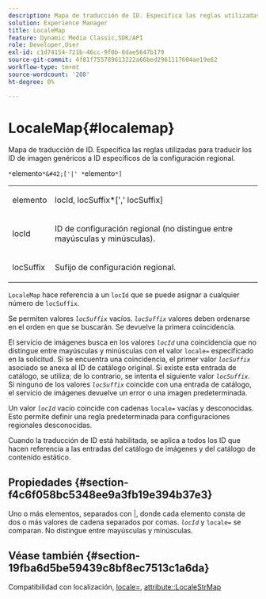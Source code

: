 ```yaml
---
description: Mapa de traducción de ID. Especifica las reglas utilizadas para traducir los ID de imagen genéricos a ID específicos de la configuración regional.
solution: Experience Manager
title: LocaleMap
feature: Dynamic Media Classic,SDK/API
role: Developer,User
exl-id: c1d74154-721b-46cc-9f0b-8dae5647b179
source-git-commit: 4f81f755789613222a66bed2961117604ae19e62
workflow-type: tm+mt
source-wordcount: '208'
ht-degree: 0%

---
```


# LocaleMap{#localemap}

Mapa de traducción de ID. Especifica las reglas utilizadas para traducir los ID de imagen genéricos a ID específicos de la configuración regional.

`*`elemento`*&#42;['|' *`elemento`*]`

<table id="simpletable_A6DD1A28F8ED4178A8ADDB2F3AEFC402"> 
 <tr class="strow"> 
  <td class="stentry"> <p><span class="varname"> elemento</span> </p></td> 
  <td class="stentry"> <p><span class="varname"> locId</span>,<span class="varname"> locSuffix</span>*[','<span class="varname"> locSuffix</span>] </p></td> 
 </tr> 
 <tr class="strow"> 
  <td class="stentry"> <p><span class="varname"> locId</span> </p></td> 
  <td class="stentry"> <p>ID de configuración regional (no distingue entre mayúsculas y minúsculas). </p></td> 
 </tr> 
 <tr class="strow"> 
  <td class="stentry"> <p><span class="varname"> locSuffix</span> </p></td> 
  <td class="stentry"> <p>Sufijo de configuración regional. </p></td> 
 </tr> 
</table>

`LocaleMap` hace referencia a un `locId` que se puede asignar a cualquier número de `locSuffix`.

Se permiten valores *`locSuffix`* vacíos. *`locSuffix`* valores deben ordenarse en el orden en que se buscarán. Se devuelve la primera coincidencia.

El servicio de imágenes busca en los valores *`locId`* una coincidencia que no distingue entre mayúsculas y minúsculas con el valor `locale=` especificado en la solicitud. Si se encuentra una coincidencia, el primer valor *`locSuffix`* asociado se anexa al ID de catálogo original. Si existe esta entrada de catálogo, se utiliza; de lo contrario, se intenta el siguiente valor *`locSuffix`*. Si ninguno de los valores *`locSuffix`* coincide con una entrada de catálogo, el servicio de imágenes devuelve un error o una imagen predeterminada.

Un valor *`locId`* vacío coincide con cadenas `locale=` vacías y desconocidas. Esto permite definir una regla predeterminada para configuraciones regionales desconocidas.

Cuando la traducción de ID está habilitada, se aplica a todos los ID que hacen referencia a las entradas del catálogo de imágenes y del catálogo de contenido estático.

## Propiedades {#section-f4c6f058bc5348ee9a3fb19e394b37e3}

Uno o más elementos, separados con |, donde cada elemento consta de dos o más valores de cadena separados por comas. *`locId`* y `locale=` se comparan. No distingue entre mayúsculas y minúsculas.

## Véase también {#section-19fba6d5be59439c8bf8ec7513c1a6da}

Compatibilidad con localización, [locale=](../../../../../is-api/http-ref/image-serving-api-ref/c-http-protocol-reference/c-command-reference/r-locale.md#reference-8a846b2fbc004a12821b956ed3b25cfb), [attribute::LocaleStrMap](../../../../../is-api/image-catalog/image-serving-api-ref/c-image-catalog-reference/c-attributes-reference/r-localestrmap.md#reference-98c42070a4bc4baf92537132be2b5b1e)

